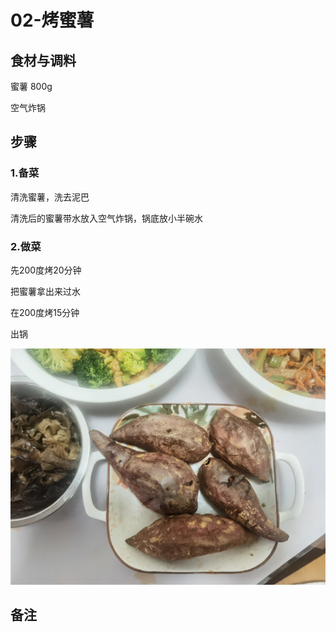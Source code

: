 # 02-烤蜜薯

## 食材与调料

蜜薯 800g

空气炸锅





## 步骤

### 1.备菜

清洗蜜薯，洗去泥巴

清洗后的蜜薯带水放入空气炸锅，锅底放小半碗水



### 2.做菜

先200度烤20分钟

把蜜薯拿出来过水

在200度烤15分钟

出锅





![5fa38629d316c591ecd17f8ed5d3390](assets/5fa38629d316c591ecd17f8ed5d3390.jpg)





## 备注


